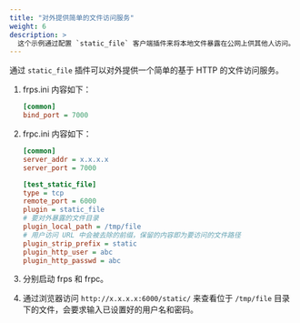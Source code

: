 ```yaml
---
title: "对外提供简单的文件访问服务"
weight: 6
description: >
  这个示例通过配置 `static_file` 客户端插件来将本地文件暴露在公网上供其他人访问。
---
```


通过 `static_file` 插件可以对外提供一个简单的基于 HTTP 的文件访问服务。

1. frps.ini 内容如下：

    ```ini
    [common]
    bind_port = 7000
    ```

2. frpc.ini 内容如下：

    ```ini
    [common]
    server_addr = x.x.x.x
    server_port = 7000

    [test_static_file]
    type = tcp
    remote_port = 6000
    plugin = static_file
    # 要对外暴露的文件目录
    plugin_local_path = /tmp/file
    # 用户访问 URL 中会被去除的前缀，保留的内容即为要访问的文件路径
    plugin_strip_prefix = static
    plugin_http_user = abc
    plugin_http_passwd = abc
    ```

3. 分别启动 frps 和 frpc。

4. 通过浏览器访问 `http://x.x.x.x:6000/static/` 来查看位于 `/tmp/file` 目录下的文件，会要求输入已设置好的用户名和密码。
